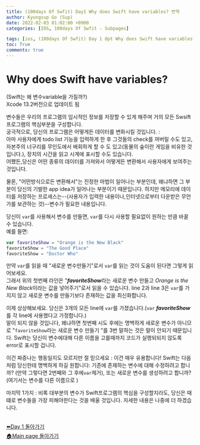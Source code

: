 ```yaml
---
title: (100days Of Swfit) Day1 Why does Swift have variables? 번역
author: Kyungsup Go (Sup)
date: 2022-02-03 01:02:00 +0900
categories: [IOS, 100days Of Swfit - Subpages]

tags: [ios, (100days Of Swfit) Day 1 Opt Why does Swift have variables?]
toc: True
comments: true
---
```


# Why does Swift have variables?

(Swift는 왜 변수variable을 가질까?)<br>
Xcode 13.2버전으로 업데이트 됨

변수들은 우리의 프로그램의 임시적인 정보를 저장할 수 있게 해주며 거의 모든 Swsift프로그램의 핵심부분을 구성합니다.<br>
궁극적으로, 당신의 프로그램은 어떻게든 데이터를 변화시킬 것입니다. :<br>
아마 사용자에게 todo list 기능을 입력하게 한 후 그것들의 check를 꺼버릴 수도 있고,
자본주의 너구리를 무인도에서 배회하게 할 수 도 있고(동물의 숲이란 게임을 비유한 것입니다.),
장치의 시간을 읽고 시계에 표시할 수도 있습니다.<br>
어쨌든,당신은 어떤 종류의 데이터를 가져와서 어떻게든 변환해서 사용자에게 보여주는 것입니다.
<br>

물론, "어떤방식으로든 변환해서"는 진정한 마법이 일어나는 부분인데, 왜냐하면 그 부분이 당신의 기발한 app idea가 일어나는 부분이기 때문입니다.
하지만 메모리에 데이터를 저장하는 프로세스는--(사용자가 입력한 내용이나,인터넷으로부터 다운받은 무언가를 보관하는 것)--변수가 필요한 내용입니다.

당신이 `var`를 사용해서 변수를 만들면, `var`를 다시 사용할 필요없이 원하는 만큼 바꿀 수 있습니다.<br>
예를 들면:
```swift
var favoriteShow = "Orange is the New Black"
favoriteShow = "The Good Place"
favoriteShow = "Doctor Who"
```
만약 `var`를 읽을 때 "새로운 변수만들기"로서 `var`를 읽는 것이 도움이 된다면 그렇게 읽어보세요.<br>
그래서 위의 첫번째  라인은 "***favoriteShow***라는 새로운 변수 만들고 *Orange is the New Black*이라는 값을 넣어주기"로서 읽을 수 있습니다.
line 2과 line 3은 `var`를 가지지 않고 새로운 변수를 만들기보다 존재하는 값을 최신화합니다.<br>


이제 상상해보세요. 당신은 3개의 모든 line에 `var`를 가졌습니다.(`var` ***favoriteShow*** 를 각 line에 사용했다고 가정합니다.)<br>말이 되지 않을 것입니다, 왜냐하면 첫번째 시도 후에는 명백하게 새로운 변수가 아니므로 "`favoriteShow`라는 새로운 변수 만들기 "를 3번 말하는 것은 말이 안되기 때문입니다.
Swift는 당신이 변수에대해 다른 이름을 고를때까지 코드가 실행되되지 않도록 error로 표시할 겁니다.


이건 짜증나는 행동일지도 모르지만 절 믿으세요 : 이건 매우 유용합니다! Swift는 다음처럼 당신한테 명백하게 하길 원합니다: 기존에 존재하는 변수에 대해 수정하려고 합니까? (만약 그렇다면 2번째와 그 후에`var`제거), 또는 새로운 변수를 생성하려고 합니까? (여기서는 변수를 다른 이름으로 )

마지막 1가지 : 비록 대부분의 변수가 Swift프로그램의 핵심을 구성할지라도, 당신은 때떄로 변수들을 가장 피해야한다는 것을 배울 것입니다. 자세한 내용은 나중에 더 하겠습니다. 
<br><br>

[⬅️Day 1 돌아가기](https://suppppppp.github.io/posts/100days_MainPage_day1_ko/)<br>
[🏠Main page 돌아가기](https://suppppppp.github.io/posts/100days_MainPage_ko/)